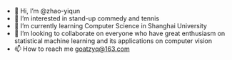 - 👋 Hi, I’m @zhao-yiqun
- 👀 I’m interested in stand-up commedy and tennis
- 🌱 I’m currently learning Computer Science in Shanghai University
- 💞️ I’m looking to collaborate on everyone who have great enthusiasm on statistical machine learning and its applications on computer vision
- 📫 How to reach me goatzyq@163.com

<!---
zhao-yiqun/zhao-yiqun is a ✨ special ✨ repository because its `README.md` (this file) appears on your GitHub profile.
You can click the Preview link to take a look at your changes.
--->
